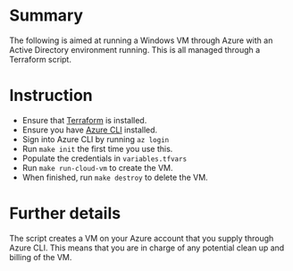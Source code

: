 # Summary
The following is aimed at running a Windows VM through Azure with an Active Directory environment running. This is all managed through a Terraform script.

# Instruction

- Ensure that [Terraform](https://developer.hashicorp.com/terraform/tutorials/aws-get-started/install-cli) is installed.
- Ensure you have [Azure CLI](https://learn.microsoft.com/en-us/cli/azure/install-azure-cli) installed.
- Sign into Azure CLI by running `az login`
- Run `make init` the first time you use this.
- Populate the credentials in `variables.tfvars`
- Run `make run-cloud-vm` to create the VM.
- When finished, run `make destroy` to delete the VM.

# Further details

The script creates a VM on your Azure account that you supply through Azure CLI. This means that you are in charge of any potential clean up and billing of the VM.

